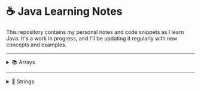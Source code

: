 # ☕ Java Learning Notes

This repository contains my personal notes and code snippets as I learn Java. It's a work in progress, and I'll be updating it regularly with new concepts and examples.

-----

<details>
<summary>📚 Arrays </summary>

### 🧠 Arrays - Definition & Basics

Arrays in Java are fundamental data structures for storing collections of elements.

  * An **array** is a container that holds a **fixed number of values of a single type**.
  * Arrays are **0-indexed**, meaning the first element is at index `0`, the second at `1`, and so on.
  * Once an array's size is declared, **it cannot be changed**. You can't add or remove elements once the array is created.

**Types of Arrays:**

  * **1D Arrays:** A simple list of elements.
    ```java
    int[] arr = new int[5]; // Declares an array named 'arr' that can hold 5 integers
    ```
  * **2D Arrays (Matrices):** Arrays of arrays, often used to represent tables or grids.
    ```java
    int[][] matrix = new int[3][3]; // A 3x3 matrix
    ```
  * **Jagged Arrays (Ragged Arrays):** A special type of 2D array where inner arrays (rows) can have different lengths.
    ```java
    int[][] jagged = { {1, 2}, {3}, {4, 5, 6} }; // Each inner array has a different number of elements
    ```

> Arrays are stored in **contiguous memory locations**, which allows for very efficient **random access** using indices (e.g., `arr[2]`).

-----

#### 🔧 `java.util.Arrays` Utility Methods

The `java.util.Arrays` class provides many useful static methods for array manipulation:

  * `Arrays.toString(arr)`: Converts a **1D array** to a string representation (e.g., `[1, 2, 3]`).
  * `Arrays.deepToString(matrix)`: Converts a **2D or multi-dimensional array** to a string representation (e.g., `[[1, 2], [3, 4]]`).
  * `Arrays.sort(arr)`: **Sorts** the array elements in ascending order.
  * `Arrays.equals(arr1, arr2)`: Checks if two arrays are **equal** (i.e., same elements in the same order).
  * `Arrays.fill(arr, value)`: **Fills** all elements of an array with a specified `value`.

**Example Usage:**

```java
import java.util.Arrays; // Don't forget to import!

int[] arr = {5, 2, 3, 1};
Arrays.sort(arr); // arr is now {1, 2, 3, 5}
System.out.println(Arrays.toString(arr)); // Output: [1, 2, 3, 5]

int[] arr2 = {1, 2, 3, 5};
System.out.println(Arrays.equals(arr, arr2)); // Output: true

int[] numbers = new int[3];
Arrays.fill(numbers, 7);
System.out.println(Arrays.toString(numbers)); // Output: [7, 7, 7]
```

-----

#### 📊 2D Array Input

Taking input for a 2D array typically involves nested loops:

```java
import java.util.Scanner; // Required for Scanner

Scanner sc = new Scanner(System.in);
int [][] arr = new int[3][3]; // A 3x3 array

System.out.println("Enter elements for the 3x3 array:");
// Outer loop for rows
for(int i = 0; i < arr.length; i++){ // arr.length gives the number of rows
    // Inner loop for columns
    for(int j = 0; j < arr[i].length; j++){ // arr[i].length gives the number of columns in the current row
        System.out.print("arr[" + i + "][" + j + "]: ");
        arr[i][j] = sc.nextInt();
    }
}
sc.close(); // Close the scanner after use to prevent resource leaks
```

  * `arr.length` → number of rows.
  * `arr[i].length` → number of columns in row `i` (useful for jagged arrays).

-----

#### 🖨️ Ways to Print Multidimensional Arrays

Besides `Arrays.deepToString()`, you can also print 2D arrays using loops:

```java
// Assuming 'arr' is a populated 2D array from the input example

// Method 1: Using Arrays.deepToString() (easiest for debugging)
System.out.println("Using deepToString(): " + Arrays.deepToString(arr));

// Method 2: Iterating through rows and printing each row as a 1D array string
System.out.println("\nIterating row by row:");
for(int row = 0; row < arr.length; row++){
    System.out.println(Arrays.toString(arr[row])); // Prints each row as [element1, element2, ...]
}

// Method 3: Nested loops for individual elements (most control)
System.out.println("\nPrinting individual elements:");
for(int i = 0; i < arr.length; i++){
    for(int j = 0; j < arr[i].length; j++){
        System.out.print(arr[i][j] + " ");
    }
    System.out.println(); // New line after each row
}
```

-----

#### 📐 Jagged Array Example

A **jagged array** (or ragged array) is an array of arrays where each sub-array can be of a different length.

```java
int[][] array = {
    {1, 2, 3},       // First row has 3 elements
    {4, 5},          // Second row has 2 elements
    {6, 7, 8, 9}     // Third row has 4 elements
};

System.out.println("Printing a jagged array using deepToString():");
System.out.println(Arrays.deepToString(array)); // Output: [[1, 2, 3], [4, 5], [6, 7, 8, 9]]

System.out.println("\nIterating and printing jagged array:");
for (int i = 0; i < array.length; i++) {
    for (int j = 0; j < array[i].length; j++) {
        System.out.print(array[i][j] + " ");
    }
    System.out.println(); // New line after each row
}
```

-----

#### 🔁 Enhanced For Loop (For-Each Loop)

The enhanced for loop (for-each) provides a simpler way to iterate over arrays and collections:

```java
int[] numbers = {10, 20, 30, 40, 50};

System.out.println("Using enhanced for loop for a 1D array:");
for(int num : numbers){ // For each 'num' in 'numbers'
    System.out.print(num + " ");
}
System.out.println(); // Output: 10 20 30 40 50

// For 2D arrays:
int[][] matrix = {{1, 2}, {3, 4, 5}};

System.out.println("\nUsing enhanced for loop for a 2D array:");
for(int[] row : matrix){ // Each 'row' is a 1D array
    System.out.println(Arrays.toString(row));
}
/* Output:
[1, 2]
[3, 4, 5]
*/
```

-----

#### 🆚 Array vs. `ArrayList`

Understanding the differences between `Array` and `ArrayList` is crucial:

| Feature      | `Array`                                                    | `ArrayList`                                                                  |
| :----------- | :--------------------------------------------------------- | :--------------------------------------------------------------------------- |
| **Size** | Fixed size; cannot be changed.                             | Dynamic size; can grow or shrink.                                            |
| **Data Type**| Can hold **primitives** (e.g., `int`) and **objects**.     | Can only hold **objects** (use wrappers for primitives).                     |
| **Performance**| Faster for direct element access due to contiguous memory. | Slightly slower for direct access due to object overhead and dynamic resizing.|
| **Manipulation**| Insertions/deletions require shifting elements manually. | Built-in methods make insertions/deletions easier.                           |
| **Package** | Part of basic Java language (`java.lang`).                 | Part of the **Java Collections Framework** (`java.util`).                    |

> **Key Takeaway:** Use `Array` when you know the exact size up front. Use `ArrayList` when you need a resizable collection.

-----

#### 📋 `ArrayList` Basics

`ArrayList` is a dynamic array implementation in Java’s Collections Framework:

```java
import java.util.ArrayList;
import java.util.Scanner;

Scanner sc = new Scanner(System.in);
ArrayList<Integer> list = new ArrayList<>(); // Creates an empty ArrayList of Integers

// 1. Adding elements
list.add(10);
list.add(20);
list.add(30);
list.add(40);
list.add(50);
System.out.println("Initial list: " + list); // Output: [10, 20, 30, 40, 50]

// 2. Checking if an element exists - contains()
System.out.println("Does list contain 30? " + list.contains(30));    // true
System.out.println("Does list contain 100? " + list.contains(100)); // false

// 3. Updating an element - set(index, value)
list.set(2, 100); // Replaces the element at index 2 (which was 30) with 100
System.out.println("List after set(2, 100): " + list); // [10, 20, 100, 40, 50]

// 4. Removing an element - remove(index)
list.remove(1); // Removes the element at index 1 (which was 20)
System.out.println("List after remove(1): " + list); // [10, 100, 40, 50]

// 5. Taking input into an ArrayList
System.out.println("Enter 3 integers to add to the list:");
for(int i = 0; i < 3; i++){
    list.add(sc.nextInt()); // Adds user input to the end of the list
}
System.out.println("List after adding user input: " + list);

// 6. Accessing elements - get(index)
System.out.println("Elements using get():");
for(int j = 0; j < list.size(); j++){ // list.size() gives the current number of elements
    System.out.println("Element at index " + j + ": " + list.get(j));
}
sc.close();
```

-----

#### 🔢 Multi-dimensional `ArrayList` (ArrayList of ArrayLists)

You can create a "2D" `ArrayList` by having an `ArrayList` of `ArrayList`s:

```java
import java.util.ArrayList;
import java.util.Scanner;

Scanner sc = new Scanner(System.in);
// Declare an ArrayList where each element will be an ArrayList of Integers
ArrayList<ArrayList<Integer>> listOfLists = new ArrayList<>();

// Initialize the inner ArrayLists. This is crucial!
// You need to add empty inner ArrayLists before adding elements to them.
for(int i = 0; i < 3; i++){
    listOfLists.add(new ArrayList<Integer>()); // Adds 3 empty inner ArrayLists
}

System.out.println("Enter elements for a 3x3 'matrix':");
for(int i = 0; i < 3; i++){
    for(int j = 0; j < 3; j++){
        System.out.print("Enter element for row " + i + ", col " + j + ": ");
        listOfLists.get(i).add(sc.nextInt());
    }
}
sc.close();
System.out.println("Your 2D ArrayList: " + listOfLists);
/* Example Output:
Enter element for row 0, col 0: 1
...
Your 2D ArrayList: [[1, 2, 3], [4, 5, 6], [7, 8, 9]]
*/
```

> **Important:** You **must** initialize each inner `ArrayList` by calling `new ArrayList<>()` before adding elements.

</details>

-----

<details>
<summary>📜 Strings</summary>

### 📘 String vs. `StringBuilder` vs. `StringBuffer` (Definition)

In Java, there are three common ways to work with sequences of characters:

| Feature         | `String`                                                                  | `StringBuilder`                                                             | `StringBuffer`                                                            |
| :-------------- | :------------------------------------------------------------------------ | :-------------------------------------------------------------------------- | :------------------------------------------------------------------------ |
| **Mutability** | **Immutable** (cannot be changed).                                        | **Mutable** (can be changed).                                               | **Mutable** (can be changed).                                             |
| **Thread-Safety** | N/A (immutable, so inherently safe).                                      | **Not thread-safe**.                                                        | **Thread-safe** (synchronized).                                           |
| **Performance** | Slower for repeated modifications (creates new objects each time).        | **Faster** for single-threaded string modifications.                        | Slower than `StringBuilder` due to synchronization overhead.              |
| **Use Case** | When string content is fixed or rarely changed.                           | When you need efficient string building in a single-threaded context.       | When you need to build strings safely in a multi-threaded context.        |

**Example:**

```java
// String (Immutable)
String immutableString = "Hello";
immutableString = immutableString + " World";
// Creates a NEW "Hello World" string object; original "Hello" stays unchanged.
System.out.println("Immutable String: " + immutableString); // Hello World

// StringBuilder (Mutable, faster, not thread-safe)
StringBuilder sb = new StringBuilder("Hello");
sb.append(" World"); // Modifies the existing StringBuilder object
System.out.println("StringBuilder: " + sb); // Hello World

// StringBuffer (Mutable, thread-safe, but slower in single-threaded)
StringBuffer sbuf = new StringBuffer("Hello");
sbuf.append(" World"); // Modifies the existing StringBuffer object
System.out.println("StringBuffer: " + sbuf); // Hello World
```

-----

### 📌 Introduction to Strings in Java

  * A **String** is a sequence of characters.
  * Strings in Java are **IMMUTABLE**: once a `String` object is created, its content cannot be changed. Any operation that seems to modify a `String` actually creates a **new `String` object**.
  * All string literal values (e.g., `"hello"`) are stored in a special memory area called the **STRING POOL** (or String Constant Pool) to optimize memory usage.

**Example:**

```java
String name = "Utkarsh"; // "Utkarsh" is stored in the string pool
System.out.println(name); // Output: Utkarsh
```

-----

### 🧠 String Pool and Immutability

Understanding `==` vs. `.equals()` for Strings is vital due to the string pool:

```java
// Example 1: String Literals (from String Pool)
String a = "utkarsh"; // "utkarsh" goes into the pool
String b = "utkarsh"; // 'b' reuses the same pooled "utkarsh" object

System.out.println(a == b);       // true  (same object reference)
System.out.println(a.equals(b)); // true  (same content)

// Example 2: Using 'new String()' (creates objects on the heap)
String c = new String("Utkarsh"); // New object in heap
String d = new String("Utkarsh"); // Another new object in heap

System.out.println(c == d);       // false (different objects)
System.out.println(c.equals(d)); // true  (same content)
```

  * `==` compares **references** (memory addresses).
  * `.equals()` compares the **actual content** of the strings.

-----

### 🔤 String Methods Example - `charAt()`

`charAt(index)` returns the character at the specified index:

```java
String name = "Utkarsh";
// Indices: U(0) t(1) k(2) a(3) r(4) s(5) h(6)
System.out.println(name.charAt(0)); // Output: U
System.out.println(name.charAt(2)); // Output: k
// System.out.println(name.charAt(10)); // Throws StringIndexOutOfBoundsException if index is invalid
```

-----

### 🧱 Wrapper Classes and `toString()`

**Wrapper classes** convert Java’s primitive types into objects (needed for many collections):

  * `int` → `Integer`
  * `char` → `Character`
  * `boolean` → `Boolean`
  * `float` → `Float`
  * `double` → `Double`
  * …and so on.

All wrapper classes have a `.toString()` method that converts their object value into a `String`.

```java
int num = 123;
Integer numObject = num;             // Autoboxing: int → Integer
String numString = numObject.toString();   // Converts Integer to String
System.out.println(numString);             // Output: "123"

float pi = 3.14f;
String piString = String.valueOf(pi);      // Another way to get a String
System.out.println(piString);              // Output: "3.14"
```

-----

### 🖨️ Pretty Printing using `printf`

`System.out.printf()` allows formatted output:

```java
float a = 453.1274f;
// %.2f: format as float with 2 decimal places
System.out.printf("Formatted number: %.2f\n", a); // Output: Formatted number: 453.13

System.out.printf("Pi: %.3f\n", Math.PI);          // Output: Pi: 3.142
System.out.printf("I'm %s and I'm %d years old\n", "Utkarsh", 21);
// Output: I'm Utkarsh and I'm 21 years old

// Width and alignment:
System.out.printf("Left aligned: %-10sEnd\n", "Hello");   // "Hello      End"
System.out.printf("Right aligned: %10sEnd\n", "World");  // "     WorldEnd"
```

**Common Format Specifiers:**

  * `%c` – character
  * `%d` – decimal integer
  * `%e` – scientific notation
  * `%f` – floating-point number
  * `%s` – string
  * `%n` – newline (platform-independent)

-----

### ➕ String Operations & Concatenation

Java handles string concatenation in a specific way, especially when mixing data types:

```java
// Character arithmetic: adds ASCII values
System.out.println('a' + 'b');        // Output: 195 (97 + 98)

// String concatenation: joins strings
System.out.println("a" + "b");        // Output: ab

// Character + integer: converts char to ASCII value, then adds
System.out.println('a' + 3);          // Output: 100
System.out.println((char)('a' + 3)); // Output: d

// String + any type: non-string operand is converted via toString(), then concatenated
System.out.println("a" + 1);          // Output: a1
System.out.println("utkarsh" + new ArrayList<>()); // Output: utkarsh[]

// Complex concatenation:
String ans = 56 + "" + new ArrayList<>();
System.out.println(ans); // Output: 56[]
```

> **Rule of Thumb:** If any operand in a `+` expression is a `String`, the entire expression is evaluated left to right as string concatenation.

-----

### 🔁 Loop to Print Alphabets (Inefficient `String` Concatenation)

Using `+` in a loop for many concatenations is inefficient because each iteration creates a new `String`:

```java
String alphabet = ""; // Starts empty
for(int i = 0; i < 26; i++){
    char ch = (char)('a' + i);
    alphabet = alphabet + ch; // ❌ Inefficient: creates a new String each iteration
}
System.out.println(alphabet); // Output: abcdefghijklmnopqrstuvwxyz

// Creates 26 intermediate String objects, which is wasteful.
```

-----

### 📦 `StringBuilder` – Efficient String Operations

For repeated string modifications in a single-threaded context, use `StringBuilder`:

```java
StringBuilder series = new StringBuilder(); // Create one StringBuilder

for(int i = 0; i < 26; i++){
    series.append((char)('a' + i)); // Appends to the existing object
}
System.out.println(series); // Output: abcdefghijklmnopqrstuvwxyz

// Convert back to String if needed:
String finalResult = series.toString();
System.out.println("Final String: " + finalResult);
```

> **Benefits:** `StringBuilder` is **mutable**, so it avoids creating many temporary `String` objects, making it much faster for loops.

-----

### 🧰 Useful String Methods

Java’s `String` class provides many built-in methods:

```java
import java.util.Arrays; // Required for Arrays.toString()

String name = "  Utkarsh KANwal  ";
String phrase = "hello world java";
String numbers = "abc123";
String commaSeparated = "one,two,three,four";

// 1. toCharArray(): Converts string to a character array
System.out.println("toCharArray(): " + Arrays.toString(name.toCharArray()));
// Output: [ ,  , U, t, k, a, r, s, h,  , K, A, N, w, a, l,  ,  ]

// 2. getBytes(): Converts string to a byte array (default encoding, e.g., UTF-8)
System.out.println("getBytes(): " + Arrays.toString(name.getBytes()));

// 3. toLowerCase() & toUpperCase(): Change case
System.out.println("toLowerCase(): " + name.toLowerCase()); // "  utkarsh kanwal  "
System.out.println("toUpperCase(): " + name.toUpperCase()); // "  UTKARSH KANWAL  "

// 4. indexOf(char) / indexOf(String): Find occurrences
System.out.println("indexOf('t'): " + name.indexOf('t'));        // e.g. 3
System.out.println("indexOf(\"KAN\"): " + name.indexOf("KAN")); // e.g. 11

// 5. trim() / strip(): Remove whitespace
String spaced = "    hello    \n\t";
System.out.println("Original: '" + spaced + "'");
System.out.println("After trim(): '" + spaced.trim() + "'");    // 'hello'
System.out.println("After strip(): '" + spaced.strip() + "'"); // 'hello'

// 6. compareTo(String): Lexicographic comparison
System.out.println("\"apple\".compareTo(\"banana\"): " + "apple".compareTo("banana")); // negative
System.out.println("\"banana\".compareTo(\"apple\"): " + "banana".compareTo("apple")); // positive
System.out.println("\"hello\".compareTo(\"hello\"): " + "hello".compareTo("hello"));    // zero

// 7. substring(start, end): Extract a portion (end is exclusive)
System.out.println("\"hello\".substring(1, 4): " + "hello".substring(1, 4)); // "ell"
System.out.println("\"hello\".substring(2): " + "hello".substring(2));        // "llo"

// 8. replace(oldChar, newChar) / replace(oldStr, newStr)
System.out.println("\"apple\".replace('p', 'b'): " + "apple".replace('p', 'b'));            // "abble"
System.out.println("\"hello world\".replace(\"world\", \"java\"): " + "hello world".replace("world", "java")); // "hello java"

// 9. contains(String): Check for substring
System.out.println("\"hello world\".contains(\"world\"): " + "hello world".contains("world")); // true
System.out.println("\"hello world\".contains(\"mars\"): " + "hello world".contains("mars"));    // false

// 10. split(delimiter): Split by delimiter into an array
String[] parts = commaSeparated.split(",");
System.out.println("Split by comma: " + Arrays.toString(parts)); // [one, two, three, four]

// 11. matches(regex): Check if matches a regular expression
System.out.println("\"abc123\".matches(\"[a-z]+\\\\d+\"): " + numbers.matches("[a-z]+\\d+")); // true
System.out.println("\"123abc\".matches(\"[a-z]+\\\\d+\"): " + "123abc".matches("[a-z]+\\d+")); // false
```

</details>
